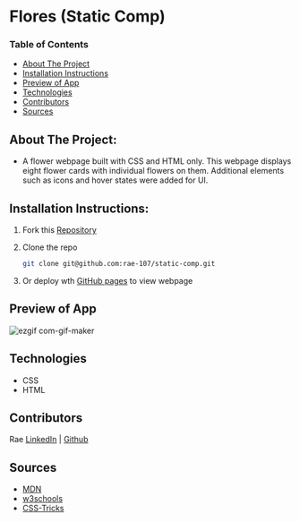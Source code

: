 # Flores (Static Comp)

### Table of Contents
- [About The Project](#about-the-project)
- [Installation Instructions](#installation-instructions)
- [Preview of App](#preview-of-app)
- [Technologies](#technologies)
- [Contributors](#contributors)
- [Sources](#sources)

## About The Project:
[//]: <> (Briefly describe what you built and its features. What problem is the app solving? How does this application solve that problem?)
- A flower webpage built with CSS and HTML only. This webpage displays eight flower cards with individual flowers on them. Additional elements such as icons and hover states were added for UI.


## Installation Instructions:
[//]: <> (What steps does a person have to take to get your app cloned down and running?)
1. Fork this [Repository](https://github.com/rae-107/static-comp)

2. Clone the repo 
   ```sh
   git clone git@github.com:rae-107/static-comp.git
   ```   
3. Or deploy wth [GitHub pages](https://rae-107.github.io/static-comp/) to view webpage


## Preview of App
[//]: <> (Provide ONE gif or screenshot of your application - choose the "coolest" piece of functionality to show off.)
![ezgif com-gif-maker](https://user-images.githubusercontent.com/113261334/207743517-236a9f5e-7130-4297-b6e0-8710a2d8792c.gif)


## Technologies
- CSS
- HTML 


## Contributors
Rae [LinkedIn](https://www.linkedin.com/in/rae-gebhart-681449254/) | [Github](https://github.com/rae-107)


## Sources
- [MDN](https://developer.mozilla.org/en-US/)
- [w3schools](https://www.w3schools.com/)
- [CSS-Tricks](https://css-tricks.com/snippets/css/a-guide-to-flexbox/)
